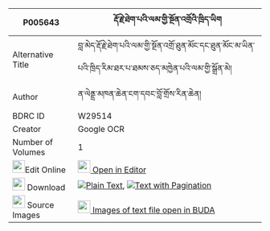 |P005643|རྡོ་རྗེ་ཐེག་པའི་ལམ་གྱི་སྔོན་འགྲོའི་ཁྲིད་ཡིག 
| --- | --- 
|Alternative Title |བླ་མེད་རྡོ་རྗེ་ཐེག་པའི་ལམ་གྱི་སྔོན་འགྲོ་ཐུན་མོང་དང་ཐུན་མོང་མ་ཡིན་པའི་ཁྲིད་རིམ་ཐར་པ་ཐམས་ཅད་མཁྱེན་པའི་ལམ་གྱི་སྒྲོན་མེ།
|Author| ན་ལེནྡྲ་མཁན་ཆེན་ངག་དབང་བློ་གྲོས་རིན་ཆེན།
|BDRC ID | W29514
|Creator | Google OCR
|Number of Volumes| 1
|<img width="25" src="https://img.icons8.com/color/25/000000/edit-property.png">Edit Online| [<img width="25" src="https://avatars.githubusercontent.com/u/45091458?s=200&v=4"> Open in Editor](http://editor.openpecha.org/P005643)
|<img width="25" src="https://img.icons8.com/fluent/48/000000/download-2.png"/>  Download | [![](https://img.icons8.com/color/20/000000/txt.png)Plain Text](https://github.com/Openpecha/P005643/releases/download/v1/dorje_tekpa_i_lam_gyi_ngondro__plain_P005643.zip), [![](https://img.icons8.com/color/20/000000/txt.png)Text with Pagination](https://github.com/Openpecha/P005643/releases/download/v1/dorje_tekpa_i_lam_gyi_ngondro__pages_P005643.zip)
|<img width="25" src="https://img.icons8.com/plasticine/100/000000/pictures-folder.png"/>  Source Images | [<img width="25" src="https://library.bdrc.io/icons/BUDA-small.svg"> Images of text file open in BUDA](https://library.bdrc.io/show/bdr:W29514)